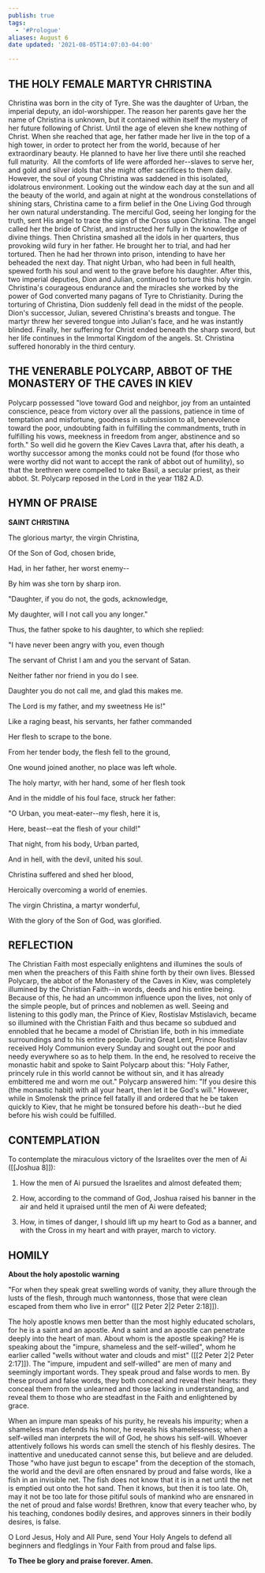 ```yaml
---
publish: true
tags:
  - '#Prologue'
aliases: August 6
date updated: '2021-08-05T14:07:03-04:00'

---
```


## THE HOLY FEMALE MARTYR CHRISTINA

Christina was born in the city of Tyre. She was the daughter of Urban, the imperial deputy, an idol-worshipper. The reason her parents gave her the name of Christina is unknown, but it contained within itself the mystery of her future following of Christ. Until the age of eleven she knew nothing of Christ. When she reached that age, her father made her live in the top of a high tower, in order to protect her from the world, because of her extraordinary beauty. He planned to have her live there until she reached full maturity.  All the comforts of life were afforded her--slaves to serve her, and gold and silver idols that she might offer sacrifices to them daily. However, the soul of young Christina was saddened in this isolated, idolatrous environment. Looking out the window each day at the sun and all the beauty of the world, and again at night at the wondrous constellations of shining stars, Christina came to a firm belief in the One Living God through her own natural understanding. The merciful God, seeing her longing for the truth, sent His angel to trace the sign of the Cross upon Christina. The angel called her the bride of Christ, and instructed her fully in the knowledge of divine things. Then Christina smashed all the idols in her quarters, thus provoking wild fury in her father. He brought her to trial, and had her tortured. Then he had her thrown into prison, intending to have her beheaded the next day. That night Urban, who had been in full health, spewed forth his soul and went to the grave before his daughter. After this, two imperial deputies, Dion and Julian, continued to torture this holy virgin. Christina's courageous endurance and the miracles she worked by the power of God converted many pagans of Tyre to Christianity. During the torturing of Christina, Dion suddenly fell dead in the midst of the people. Dion's successor, Julian, severed Christina's breasts and tongue. The martyr threw her severed tongue into Julian's face, and he was instantly blinded. Finally, her suffering for Christ ended beneath the sharp sword, but her life continues in the Immortal Kingdom of the angels. St. Christina suffered honorably in the third century.

## THE VENERABLE POLYCARP, ABBOT OF THE MONASTERY OF THE CAVES IN KIEV

Polycarp possessed "love toward God and neighbor, joy from an untainted conscience, peace from victory over all the passions, patience in time of temptation and misfortune, goodness in submission to all, benevolence toward the poor, undoubting faith in fulfilling the commandments, truth in fulfilling his vows, meekness in freedom from anger, abstinence and so forth." So well did he govern the Kiev Caves Lavra that, after his death, a worthy successor among the monks could not be found (for those who were worthy did not want to accept the rank of abbot out of humility), so that the brethren were compelled to take Basil, a secular priest, as their abbot. St. Polycarp reposed in the Lord in the year 1182 A.D.

## HYMN OF PRAISE

**SAINT CHRISTINA**

The glorious martyr, the virgin Christina,

Of the Son of God, chosen bride,

Had, in her father, her worst enemy--

By him was she torn by sharp iron.

"Daughter, if you do not, the gods, acknowledge,

My daughter, will I not call you any longer."

Thus, the father spoke to his daughter, to which she replied:

"I have never been angry with you, even though

The servant of Christ I am and you the servant of Satan.

Neither father nor friend in you do I see.

Daughter you do not call me, and glad this makes me.

The Lord is my father, and my sweetness He is!"

Like a raging beast, his servants, her father commanded

Her flesh to scrape to the bone.

From her tender body, the flesh fell to the ground,

One wound joined another, no place was left whole.

The holy martyr, with her hand, some of her flesh took

And in the middle of his foul face, struck her father:

"O Urban, you meat-eater--my flesh, here it is,

Here, beast--eat the flesh of your child!"

That night, from his body, Urban parted,

And in hell, with the devil, united his soul.

Christina suffered and shed her blood,

Heroically overcoming a world of enemies.

The virgin Christina, a martyr wonderful,

With the glory of the Son of God, was glorified.

## REFLECTION

The Christian Faith most especially enlightens and illumines the souls of men when the preachers of this Faith shine forth by their own lives. Blessed Polycarp, the abbot of the Monastery of the Caves in Kiev, was completely illumined by the Christian Faith--in words, deeds and his entire being. Because of this, he had an uncommon influence upon the lives, not only of the simple people, but of princes and noblemen as well. Seeing and listening to this godly man, the Prince of Kiev, Rostislav Mstislavich, became so illumined with the Christian Faith and thus became so subdued and ennobled that he became a model of Christian life, both in his immediate surroundings and to his entire people. During Great Lent, Prince Rostislav received Holy Communion every Sunday and sought out the poor and needy everywhere so as to help them. In the end, he resolved to receive the monastic habit and spoke to Saint Polycarp about this: "Holy Father, princely rule in this world cannot be without sin, and it has already embittered me and worn me out." Polycarp answered him: "If you desire this (the monastic habit) with all your heart, then let it be God's will." However, while in Smolensk the prince fell fatally ill and ordered that he be taken quickly to Kiev, that he might be tonsured before his death--but he died before his wish could be fulfilled.

## CONTEMPLATION

To contemplate the miraculous victory of the Israelites over the men of Ai ([[Joshua 8]]):

1. How the men of Ai pursued the Israelites and almost defeated them;

2. How, according to the command of God, Joshua raised his banner in the air and held it upraised until the men of Ai were defeated;

3. How, in times of danger, I should lift up my heart to God as a banner, and with the Cross in my heart and with prayer, march to victory.

## HOMILY

**About the holy apostolic warning**

"For when they speak great swelling words of vanity, they allure through the lusts of the flesh, through much wantonness, those that were clean escaped from them who live in error" ([[2 Peter 2|2 Peter 2:18]]).

The holy apostle knows men better than the most highly educated scholars, for he is a saint and an apostle. And a saint and an apostle can penetrate deeply into the heart of man. About whom is the apostle speaking? He is speaking about the "impure, shameless and the self-willed", whom he earlier called "wells without water and clouds and mist" ([[2 Peter 2|2 Peter 2:17]]). The "impure, impudent and self-willed" are men of many and seemingly important words. They speak proud and false words to men. By these proud and false words, they both conceal and reveal their hearts: they conceal them from the unlearned and those lacking in understanding, and reveal them to those who are steadfast in the Faith and enlightened by grace.

When an impure man speaks of his purity, he reveals his impurity; when a shameless man defends his honor, he reveals his shamelessness; when a self-willed man interprets the will of God, he shows his self-will. Whoever attentively follows his words can smell the stench of his fleshly desires. The inattentive and uneducated cannot sense this, but believe and are deluded. Those "who have just begun to escape" from the deception of the stomach, the world and the devil are often ensnared by proud and false words, like a fish in an invisible net. The fish does not know that it is in a net until the net is emptied out onto the hot sand. Then it knows, but then it is too late. Oh, may it not be too late for those pitiful souls of mankind who are ensnared in the net of proud and false words! Brethren, know that every teacher who, by his teaching, condones bodily desires, and approves sinners in their bodily desires, is false.

O Lord Jesus, Holy and All Pure, send Your Holy Angels to defend all beginners and fledglings in Your Faith from proud and false lips.

**To Thee be glory and praise forever. Amen.**
